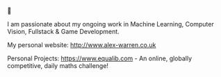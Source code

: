 👋

I am passionate about my ongoing work in Machine Learning, Computer Vision, Fullstack & Game Development.

My personal website:
http://www.alex-warren.co.uk

Personal Projects:
https://www.equalib.com - An online, globally competitive, daily maths challenge!
